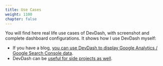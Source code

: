 ```yaml
---
title: Use Cases
weight: 1100
chapter: false
---
```


You will find here real life use cases of DevDash, with screenshot and complete dashboard configurations. It shows how I use DevDash myself:

* If you have a blog, [you can use DevDash to display Google Analytics / Google Search Console data](/getting-started/use-cases/blog/).
* DevDash can be [useful for side projects as well](/getting-started/use-cases/devdash/).
